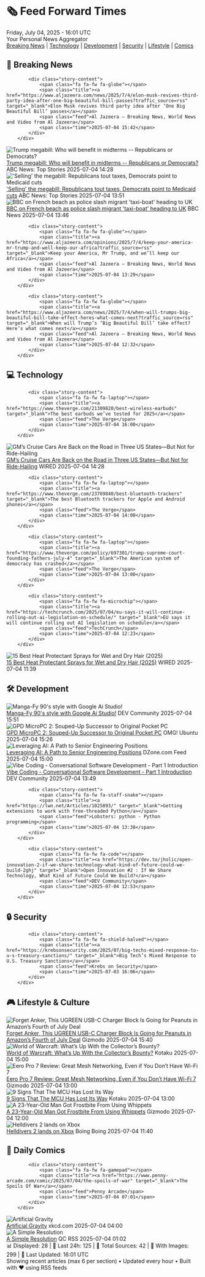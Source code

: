 <!-- Processing 54 RSS feeds at 2025-07-04 16:01:35 UTC -->
<!-- Processing: XKCD -->
<!-- Processing: Penny Arcade -->
<!-- Processing: Poorly Drawn Lines -->
<!-- Processing: Questionable Content -->
<!-- Processing: CNN Breaking News -->
<!-- Processing: Al Jazeera Breaking News -->
<!-- Processing: Associated Press Breaking -->
<!-- Processing: TechCrunch -->
<!-- Processing: The Verge -->
<!-- Processing: Ars Technica -->
<!-- Processing: Slashdot -->
<!-- Processing: Lobsters Python -->
<!-- Processing: Dev.to -->
<!-- Processing: OMG! Ubuntu -->
<!-- Processing: Red Hat Blog -->
<!-- Processing: Ubuntu Blog -->
<!-- Processing: GitLab Blog -->
<!-- Processing: InfoQ -->
<!-- Processing: DZone -->
<!-- Processing: Lifehacker -->
<!-- Processing: Gizmodo -->
<!-- Generated 8 new posts out of 21 feeds processed -->
<div class="newspaper-header">
    <h1 class="newspaper-title">🗞️ Feed Forward Times</h1>
    <div class="newspaper-date">Friday, July 04, 2025 - 16:01 UTC</div>
    <div class="newspaper-subtitle">Your Personal News Aggregator</div>
</div>

<div class="newspaper-nav">
    <a href="#breaking">Breaking News</a> |
    <a href="#tech">Technology</a> |
    <a href="#dev">Development</a> |
    <a href="#security">Security</a> |
    <a href="#lifestyle">Lifestyle</a> |
    <a href="#webcomics">Comics</a>
</div>

<div class="news-section breaking-news" id="breaking">
<h2 class="section-header">🚨 Breaking News</h2>
<div class="stories-container">
<div class="story">
            
            <div class="story-content">
                <span class="fa fa-fw fa-globe"></span>
                <span class="title"><a href="https://www.aljazeera.com/news/2025/7/4/elon-musk-revives-third-party-idea-after-one-big-beautiful-bill-passes?traffic_source=rss" target="_blank">Elon Musk revives third party idea after ‘One Big Beautiful Bill’ passes</a></span>
                <span class="feed">Al Jazeera – Breaking News, World News and Video from Al Jazeera</span>
                <span class="time">2025-07-04 15:42</span>
            </div>
        </div>
<div class="story">
            <img src="https://s.abcnews.com/images/Politics/trump-8-ap-er-250703_1751578102522_hpMain_4x3t_384.jpg" alt="Trump megabill: Who will benefit in midterms -- Republicans or Democrats?" class="story-image" loading="lazy" onerror="this.style.display='none'">
            <div class="story-content">
                <span class="fa fa-fw fa-tv"></span>
                <span class="title"><a href="https://abcnews.go.com/Politics/selling-megabill-republicans-tout-taxes-democrats-point-medicaid/story?id=123468529" target="_blank">Trump megabill: Who will benefit in midterms -- Republicans or Democrats?</a></span>
                <span class="feed">ABC News: Top Stories</span>
                <span class="time">2025-07-04 14:28</span>
            </div>
        </div>
<div class="story">
            <img src="https://s.abcnews.com/images/Politics/trump-8-ap-er-250703_1751578102522_hpMain_4x3t_384.jpg" alt="&#x27;Selling&#x27; the megabill: Republicans tout taxes, Democrats point to Medicaid cuts" class="story-image" loading="lazy" onerror="this.style.display='none'">
            <div class="story-content">
                <span class="fa fa-fw fa-tv"></span>
                <span class="title"><a href="https://abcnews.go.com/Politics/selling-megabill-republicans-tout-taxes-democrats-point-medicaid/story?id=123468529" target="_blank">&#x27;Selling&#x27; the megabill: Republicans tout taxes, Democrats point to Medicaid cuts</a></span>
                <span class="feed">ABC News: Top Stories</span>
                <span class="time">2025-07-04 13:51</span>
            </div>
        </div>
<div class="story">
            <img src="https://ichef.bbci.co.uk/ace/standard/240/cpsprodpb/8614/live/eb8aefe0-58c8-11f0-b5c5-012c5796682d.jpg" alt="BBC on French beach as police slash migrant &#x27;taxi-boat&#x27; heading to UK" class="story-image" loading="lazy" onerror="this.style.display='none'">
            <div class="story-content">
                <span class="fa fa-fw fa-flag"></span>
                <span class="title"><a href="https://www.bbc.com/news/articles/c5ygjjxjlplo" target="_blank">BBC on French beach as police slash migrant &#x27;taxi-boat&#x27; heading to UK</a></span>
                <span class="feed">BBC News</span>
                <span class="time">2025-07-04 13:46</span>
            </div>
        </div>
<div class="story">
            
            <div class="story-content">
                <span class="fa fa-fw fa-globe"></span>
                <span class="title"><a href="https://www.aljazeera.com/opinions/2025/7/4/keep-your-america-mr-trump-and-well-keep-our-africa?traffic_source=rss" target="_blank">Keep your America, Mr Trump, and we’ll keep our Africa</a></span>
                <span class="feed">Al Jazeera – Breaking News, World News and Video from Al Jazeera</span>
                <span class="time">2025-07-04 13:29</span>
            </div>
        </div>
<div class="story">
            
            <div class="story-content">
                <span class="fa fa-fw fa-globe"></span>
                <span class="title"><a href="https://www.aljazeera.com/news/2025/7/4/when-will-trumps-big-beautiful-bill-take-effect-heres-what-comes-next?traffic_source=rss" target="_blank">When will Trump’s ‘Big Beautiful Bill’ take effect? Here’s what comes next</a></span>
                <span class="feed">Al Jazeera – Breaking News, World News and Video from Al Jazeera</span>
                <span class="time">2025-07-04 12:32</span>
            </div>
        </div>
</div>
</div>
<div class="news-section tech-news" id="tech">
<h2 class="section-header">💻 Technology</h2>
<div class="stories-container">
<div class="story">
            
            <div class="story-content">
                <span class="fa fa-fw fa-laptop"></span>
                <span class="title"><a href="https://www.theverge.com/21309820/best-wireless-earbuds" target="_blank">The best earbuds we’ve tested for 2025</a></span>
                <span class="feed">The Verge</span>
                <span class="time">2025-07-04 16:00</span>
            </div>
        </div>
<div class="story">
            <img src="https://media.wired.com/photos/6867da203fdfebfbd00ad923/master/pass/CRUISEGM.png" alt="GM’s Cruise Cars Are Back on the Road in Three US States—But Not for Ride-Hailing" class="story-image" loading="lazy" onerror="this.style.display='none'">
            <div class="story-content">
                <span class="fa fa-fw fa-bolt"></span>
                <span class="title"><a href="https://www.wired.com/story/gms-cruise-cars-are-back-on-the-road-in-three-us-states-but-not-for-ride-hailing/" target="_blank">GM’s Cruise Cars Are Back on the Road in Three US States—But Not for Ride-Hailing</a></span>
                <span class="feed">WIRED</span>
                <span class="time">2025-07-04 14:28</span>
            </div>
        </div>
<div class="story">
            
            <div class="story-content">
                <span class="fa fa-fw fa-laptop"></span>
                <span class="title"><a href="https://www.theverge.com/23769840/best-bluetooth-trackers" target="_blank">The best Bluetooth trackers for Apple and Android phones</a></span>
                <span class="feed">The Verge</span>
                <span class="time">2025-07-04 14:00</span>
            </div>
        </div>
<div class="story">
            
            <div class="story-content">
                <span class="fa fa-fw fa-laptop"></span>
                <span class="title"><a href="https://www.theverge.com/policy/697301/trump-supreme-court-founding-fathers-july-4" target="_blank">The American system of democracy has crashed</a></span>
                <span class="feed">The Verge</span>
                <span class="time">2025-07-04 13:00</span>
            </div>
        </div>
<div class="story">
            
            <div class="story-content">
                <span class="fa fa-fw fa-microchip"></span>
                <span class="title"><a href="https://techcrunch.com/2025/07/04/eu-says-it-will-continue-rolling-out-ai-legislation-on-schedule/" target="_blank">EU says it will continue rolling out AI legislation on schedule</a></span>
                <span class="feed">TechCrunch</span>
                <span class="time">2025-07-04 12:23</span>
            </div>
        </div>
<div class="story">
            <img src="https://media.wired.com/photos/68671d42a81e0ca3e81e8ddc/master/pass/Heat%20Protectors.png" alt="15 Best Heat Protectant Sprays for Wet and Dry Hair (2025)" class="story-image" loading="lazy" onerror="this.style.display='none'">
            <div class="story-content">
                <span class="fa fa-fw fa-bolt"></span>
                <span class="title"><a href="https://www.wired.com/gallery/the-best-heat-protectants-for-hair/" target="_blank">15 Best Heat Protectant Sprays for Wet and Dry Hair (2025)</a></span>
                <span class="feed">WIRED</span>
                <span class="time">2025-07-04 11:39</span>
            </div>
        </div>
</div>
</div>
<div class="news-section dev-news" id="dev">
<h2 class="section-header">🛠️ Development</h2>
<div class="stories-container">
<div class="story">
            <img src="https://media2.dev.to/dynamic/image/width=800%2Cheight=%2Cfit=scale-down%2Cgravity=auto%2Cformat=auto/https%3A%2F%2Fdev-to-uploads.s3.amazonaws.com%2Fuploads%2Farticles%2Fm5uvjisbe92c10k729vn.png" alt="Manga-Fy 90&#x27;s style with Google Ai Studio!" class="story-image" loading="lazy" onerror="this.style.display='none'">
            <div class="story-content">
                <span class="fa fa-fw fa-code"></span>
                <span class="title"><a href="https://dev.to/rajiv_sukhnandan_2edd6a79/manga-fy-90s-style-with-google-ai-studio-2b1g" target="_blank">Manga-Fy 90&#x27;s style with Google Ai Studio!</a></span>
                <span class="feed">DEV Community</span>
                <span class="time">2025-07-04 15:51</span>
            </div>
        </div>
<div class="story">
            <img src="https://i0.wp.com/www.omgubuntu.co.uk/wp-content/uploads/2025/07/micropc-2.jpg?resize=406%2C232&amp;ssl=1" alt="GPD MicroPC 2: Souped-Up Successor to Original Pocket PC" class="story-image" loading="lazy" onerror="this.style.display='none'">
            <div class="story-content">
                <span class="fa fa-fw fa-ubuntu"></span>
                <span class="title"><a href="https://www.omgubuntu.co.uk/2025/07/gpd-micropc-2-specs-price" target="_blank">GPD MicroPC 2: Souped-Up Successor to Original Pocket PC</a></span>
                <span class="feed">OMG! Ubuntu</span>
                <span class="time">2025-07-04 15:26</span>
            </div>
        </div>
<div class="story">
            <img src="https://dz2cdn1.dzone.com/thumbnail?fid=18489426&w=600" alt="Leveraging AI: A Path to Senior Engineering Positions" class="story-image" loading="lazy" onerror="this.style.display='none'">
            <div class="story-content">
                <span class="fa fa-fw fa-newspaper"></span>
                <span class="title"><a href="https://dzone.com/articles/beyond-the-hype-how-software-engineers-can-use-ai" target="_blank">Leveraging AI: A Path to Senior Engineering Positions</a></span>
                <span class="feed">DZone.com Feed</span>
                <span class="time">2025-07-04 15:00</span>
            </div>
        </div>
<div class="story">
            <img src="https://media2.dev.to/dynamic/image/width=800%2Cheight=%2Cfit=scale-down%2Cgravity=auto%2Cformat=auto/https%3A%2F%2Fraw.githubusercontent.com%2FGaur4vGaur%2Ftraveller%2Frefs%2Fheads%2Fmaster%2Fimages%2Fai%2F2025-05-24-ai_vibe-coding-conversational-software-development-part1%2Fend-to-end-experience-chat-based-builders.png" alt="Vibe Coding - Conversational Software Development - Part 1 Introduction" class="story-image" loading="lazy" onerror="this.style.display='none'">
            <div class="story-content">
                <span class="fa fa-fw fa-code"></span>
                <span class="title"><a href="https://dev.to/gauravgaur/vibe-coding-conversational-software-development-part-1-introduction-2p41" target="_blank">Vibe Coding - Conversational Software Development - Part 1 Introduction</a></span>
                <span class="feed">DEV Community</span>
                <span class="time">2025-07-04 13:49</span>
            </div>
        </div>
<div class="story">
            
            <div class="story-content">
                <span class="fa fa-fw fa-staff-snake"></span>
                <span class="title"><a href="https://lwn.net/Articles/1025893/" target="_blank">Getting extensions to work with free-threaded Python</a></span>
                <span class="feed">Lobsters: python - Python programming</span>
                <span class="time">2025-07-04 13:38</span>
            </div>
        </div>
<div class="story">
            
            <div class="story-content">
                <span class="fa fa-fw fa-code"></span>
                <span class="title"><a href="https://dev.to/jholic/open-innovation-2-if-we-share-technology-what-kind-of-future-could-we-build-2ghj" target="_blank">Open Innovation #2 : If We Share Technology, What Kind of Future Could We Build?</a></span>
                <span class="feed">DEV Community</span>
                <span class="time">2025-07-04 12:53</span>
            </div>
        </div>
</div>
</div>
<div class="news-section security-news" id="security">
<h2 class="section-header">🔒 Security</h2>
<div class="stories-container">
<div class="story">
            
            <div class="story-content">
                <span class="fa fa-fw fa-shield-halved"></span>
                <span class="title"><a href="https://krebsonsecurity.com/2025/07/big-techs-mixed-response-to-u-s-treasury-sanctions/" target="_blank">Big Tech’s Mixed Response to U.S. Treasury Sanctions</a></span>
                <span class="feed">Krebs on Security</span>
                <span class="time">2025-07-03 16:06</span>
            </div>
        </div>
</div>
</div>
<div class="news-section lifestyle-news" id="lifestyle">
<h2 class="section-header">🎮 Lifestyle & Culture</h2>
<div class="stories-container">
<div class="story">
            <img src="https://gizmodo.com/app/uploads/2025/07/ugreen-deal.jpg" alt="Forget Anker, This UGREEN USB-C Charger Block Is Going for Peanuts in Amazon’s Fourth of July Deal" class="story-image" loading="lazy" onerror="this.style.display='none'">
            <div class="story-content">
                <span class="fa fa-fw fa-computer"></span>
                <span class="title"><a href="https://gizmodo.com/forget-anker-this-ugreen-usb-c-charger-block-is-going-for-peanuts-in-amazons-fourth-of-july-deal-2000623818" target="_blank">Forget Anker, This UGREEN USB-C Charger Block Is Going for Peanuts in Amazon’s Fourth of July Deal</a></span>
                <span class="feed">Gizmodo</span>
                <span class="time">2025-07-04 15:40</span>
            </div>
        </div>
<div class="story">
            <img src="https://i.kinja-img.com/image/upload/c_fit,q_80,w_636/e9d153c170a531a54f091595106cc664.jpg" alt="World of Warcraft: What’s Up With the Collector’s Bounty?" class="story-image" loading="lazy" onerror="this.style.display='none'">
            <div class="story-content">
                <span class="fa fa-fw fa-gamepad"></span>
                <span class="title"><a href="https://kotaku.com/world-of-warcraft-collectors-bounty-july-legacy-content-1851785640" target="_blank">World of Warcraft: What’s Up With the Collector’s Bounty?</a></span>
                <span class="feed">Kotaku</span>
                <span class="time">2025-07-04 15:00</span>
            </div>
        </div>
<div class="story">
            <img src="https://gizmodo.com/app/uploads/2025/07/eero-pro-7-review-2.jpg" alt="Eero Pro 7 Review: Great Mesh Networking, Even if You Don’t Have Wi-Fi 7" class="story-image" loading="lazy" onerror="this.style.display='none'">
            <div class="story-content">
                <span class="fa fa-fw fa-computer"></span>
                <span class="title"><a href="https://gizmodo.com/eero-pro-7-review-great-mesh-networking-even-if-you-dont-have-wi-fi-7-2000623365" target="_blank">Eero Pro 7 Review: Great Mesh Networking, Even if You Don’t Have Wi-Fi 7</a></span>
                <span class="feed">Gizmodo</span>
                <span class="time">2025-07-04 13:00</span>
            </div>
        </div>
<div class="story">
            <img src="https://i.kinja-img.com/image/upload/c_fit,q_80,w_636/5d02e5b188780b744ca7f1aa6058f501.jpg" alt="9 Signs That The MCU Has Lost Its Way" class="story-image" loading="lazy" onerror="this.style.display='none'">
            <div class="story-content">
                <span class="fa fa-fw fa-gamepad"></span>
                <span class="title"><a href="https://kotaku.com/marvel-cinematic-universe-phase-5-marvel-comics-1851785555" target="_blank">9 Signs That The MCU Has Lost Its Way</a></span>
                <span class="feed">Kotaku</span>
                <span class="time">2025-07-04 13:00</span>
            </div>
        </div>
<div class="story">
            <img src="https://gizmodo.com/app/uploads/2025/07/laughing-gas-1.jpg" alt="A 23-Year-Old Man Got Frostbite From Using Whippets" class="story-image" loading="lazy" onerror="this.style.display='none'">
            <div class="story-content">
                <span class="fa fa-fw fa-computer"></span>
                <span class="title"><a href="https://gizmodo.com/a-23-year-old-man-got-frostbite-from-using-whippets-2000623899" target="_blank">A 23-Year-Old Man Got Frostbite From Using Whippets</a></span>
                <span class="feed">Gizmodo</span>
                <span class="time">2025-07-04 12:00</span>
            </div>
        </div>
<div class="story">
            <img src="https://i0.wp.com/boingboing.net/wp-content/uploads/2025/07/Helldivers_Header.webp?fit=1200%2C675&amp;quality=55&amp;ssl=1" alt="Helldivers 2 lands on Xbox" class="story-image" loading="lazy" onerror="this.style.display='none'">
            <div class="story-content">
                <span class="fa fa-fw fa-arrow-right"></span>
                <span class="title"><a href="https://boingboing.net/2025/07/04/helldivers-2-lands-on-xbox.html" target="_blank">Helldivers 2 lands on Xbox</a></span>
                <span class="feed">Boing Boing</span>
                <span class="time">2025-07-04 11:40</span>
            </div>
        </div>
</div>
</div>
<div class="news-section webcomics-section" id="webcomics">
<h2 class="section-header">🎨 Daily Comics</h2>
<div class="stories-container">
<div class="story">
            
            <div class="story-content">
                <span class="fa fa-fw fa-gamepad"></span>
                <span class="title"><a href="https://www.penny-arcade.com/comic/2025/07/04/the-spoils-of-war" target="_blank">The Spoils Of War</a></span>
                <span class="feed">Penny Arcade</span>
                <span class="time">2025-07-04 07:01</span>
            </div>
        </div>
<div class="story">
            <img src="https://imgs.xkcd.com/comics/artificial_gravity.png" alt="Artificial Gravity" class="story-image" loading="lazy" onerror="this.style.display='none'">
            <div class="story-content">
                <span class="fa fa-fw fa-laugh"></span>
                <span class="title"><a href="https://xkcd.com/3111/" target="_blank">Artificial Gravity</a></span>
                <span class="feed">xkcd.com</span>
                <span class="time">2025-07-04 04:00</span>
            </div>
        </div>
<div class="story">
            <img src="http://www.questionablecontent.net/comics/5606.png" alt="A Simple Resolution" class="story-image" loading="lazy" onerror="this.style.display='none'">
            <div class="story-content">
                <span class="fa fa-fw fa-music"></span>
                <span class="title"><a href="http://questionablecontent.net/view.php?comic=5606" target="_blank">A Simple Resolution</a></span>
                <span class="feed">QC RSS</span>
                <span class="time">2025-07-04 01:02</span>
            </div>
        </div>
</div>
</div>

<div class="newspaper-footer">
    <div class="stats">
        📊 Displayed: 28 | 📅 Last 24h: 125 | 📡 Total Sources: 42 | 📸 With Images: 299 |
        🔄 Last Updated: 16:01 UTC
    </div>
    <div class="footer-note">
        Showing recent articles (max 6 per section) • Updated every hour • Built with ❤️ using RSS feeds
    </div>
</div>
